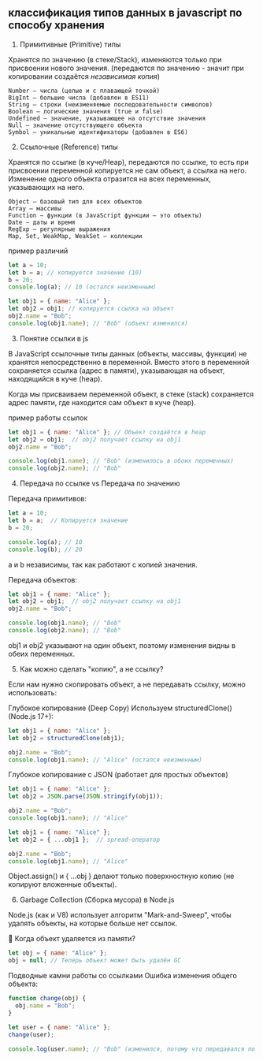 

## классификация типов данных в javascript по способу хранения

1. Примитивные (Primitive) типы

Хранятся по значению (в стеке/Stack), изменяются только при присвоении нового значения.
(передаются по значению - значит при копировании создаётся *независимая копия*)

    Number – числа (целые и с плавающей точкой)
    BigInt – большие числа (добавлен в ES11)
    String – строки (неизменяемые последовательности символов)
    Boolean – логические значения (true и false)
    Undefined – значение, указывающее на отсутствие значения
    Null – значение отсутствующего объекта
    Symbol – уникальные идентификаторы (добавлен в ES6)


2. Ссылочные (Reference) типы

Хранятся по ссылке (в куче/Heap), передаются по ссылке, то есть при присвоении переменной копируется не сам объект, а ссылка на него. Изменение одного объекта отразится на всех переменных, указывающих на него.

    Object – базовый тип для всех объектов
    Array – массивы
    Function – функции (в JavaScript функции – это объекты)
    Date – даты и время
    RegExp – регулярные выражения
    Map, Set, WeakMap, WeakSet – коллекции


пример различий
```js
let a = 10;
let b = a; // копируется значение (10)
b = 20;
console.log(a); // 10 (остался неизменным)

let obj1 = { name: "Alice" };
let obj2 = obj1; // копируется ссылка на объект
obj2.name = "Bob";
console.log(obj1.name); // "Bob" (объект изменился)
```

3. Понятие ссылки в js

В JavaScript ссылочные типы данных (объекты, массивы, функции) не хранятся непосредственно в переменной. Вместо этого в переменной сохраняется ссылка (адрес в памяти), указывающая на объект, находящийся в куче (heap).

Когда мы присваиваем переменной объект, в стеке (stack) сохраняется адрес памяти, где находится сам объект в куче (heap).

пример работы ссылок
```js
let obj1 = { name: "Alice" }; // Объект создаётся в heap
let obj2 = obj1;  // obj2 получает ссылку на obj1
obj2.name = "Bob"; 

console.log(obj1.name); // "Bob" (изменилось в обоих переменных)
console.log(obj2.name); // "Bob"
```


4. Передача по ссылке vs Передача по значению

Передача примитивов:
```js
let a = 10;
let b = a;  // Копируется значение
b = 20;

console.log(a); // 10
console.log(b); // 20
```

 a и b независимы, так как работают с копией значения.

Передача объектов:
```js
let obj1 = { name: "Alice" };
let obj2 = obj1;  // obj2 получает ссылку на obj1
obj2.name = "Bob";

console.log(obj1.name); // "Bob"
console.log(obj2.name); // "Bob"
```

 obj1 и obj2 указывают на один объект, поэтому изменения видны в обеих переменных.


5. Как можно сделать "копию", а не ссылку?

Если нам нужно скопировать объект, а не передавать ссылку, можно использовать:

 Глубокое копирование (Deep Copy)
Используем structuredClone() (Node.js 17+):

```js
let obj1 = { name: "Alice" };
let obj2 = structuredClone(obj1);

obj2.name = "Bob";
console.log(obj1.name); // "Alice" (остался неизменным)
```


  Глубокое копирование с JSON (работает для простых объектов)
```js
let obj1 = { name: "Alice" };
let obj2 = JSON.parse(JSON.stringify(obj1));

obj2.name = "Bob";
console.log(obj1.name); // "Alice"
```

```js
let obj1 = { name: "Alice" };
let obj2 = { ...obj1 };  // spread-оператор

obj2.name = "Bob";
console.log(obj1.name); // "Alice"
```
Object.assign() и { ...obj } делают только поверхностную копию (не копируют вложенные объекты).


6. Garbage Collection (Сборка мусора) в Node.js

Node.js (как и V8) использует алгоритм "Mark-and-Sweep", чтобы удалять объекты, на которые больше нет ссылок.

🔹 Когда объект удаляется из памяти?

```js
let obj = { name: "Alice" };
obj = null; // Теперь объект может быть удалён GC
```

Подводные камни работы со ссылками
Ошибка изменения общего объекта:

```js
function change(obj) {
  obj.name = "Bob";
}

let user = { name: "Alice" };
change(user);

console.log(user.name); // "Bob" (изменился, потому что передавался по ссылке)
```
